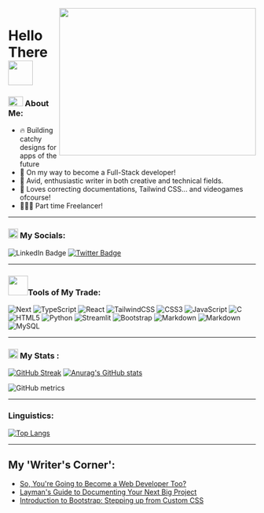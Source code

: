 <img src="https://gifdb.com/images/high/blue-typing-cat-working-mode-gzp9vt97s4mcvy26.gif" width="400" height="300" align="right"/>
<h1> Hello There
  <img src="https://media.giphy.com/media/w1OBpBd7kJqHrJnJ13/giphy.gif" width="50px">
</h1>
  
### <img src="https://media.giphy.com/media/fSAxCC2BDAmC9kxl0N/giphy.gif" width="30px" height="20px"> About Me:
- 🔥 Building catchy designs for apps of the future
- 🎯 On my way to become a Full-Stack developer!
- 📝 Avid, enthusiastic writer in both creative and technical fields.
- 🤤 Loves correcting documentations, Tailwind CSS... and videogames ofcourse!
- 👨🏽‍💻 Part time Freelancer!

---

### <img align="bottom" src="https://media.giphy.com/media/in4epVtjWjc1NWI6Xl/giphy.gif" width="20px"> My Socials:
<div id="badges>
  <a href="https://www.linkedin.com/in/ishaan2053 width="15px">
  <img src="https://img.shields.io/badge/LinkedIn-blue?style=for-the-badge&logo=linkedin&logoColor=white" alt="LinkedIn Badge"/>
  </a>                                                                                                                           
  <a href="https://Twitter.com/@Ishaan2053">
  <img src="https://img.shields.io/badge/Twitter-blue?style=for-the-badge&logo=twitter&logoColor=white" alt="Twitter Badge"/>
  </a>                                                                                                                         
  </div>

---
                                                                                                       
### <img align="bottom" src="https://media.giphy.com/media/jSKBmKkvo2dPQQtsR1/giphy.gif" width="40px">Tools of My Trade:                                             
![Next](https://img.shields.io/badge/Next.js-%23000000.svg?style=flat&logo=Next.js&logoColor=white) ![TypeScript](https://img.shields.io/badge/Typescript-%23323330.svg?style=flat&logo=typescript&logoColor=%231572B6) ![React](https://img.shields.io/badge/React.js-%23000000.svg?style=flat&logo=React&logoColor=blue)  ![TailwindCSS](https://img.shields.io/badge/tailwindCSS-%23323330.svg?style=flat&logo=tailwindCSS&logoColor=%95F7DF3F) ![CSS3](https://img.shields.io/badge/css3-%231572B6.svg?style=flat&logo=css3&logoColor=white) ![JavaScript](https://img.shields.io/badge/Javascript-%23323330.svg?style=flat&logo=javascript&logoColor=%23F7DF1E) ![C](https://img.shields.io/badge/c-%2300599C.svg?style=flat&logo=c&logoColor=white)
   ![HTML5](https://img.shields.io/badge/html5-%23E34F26.svg?style=flat&logo=html5&logoColor=white) ![Python](https://img.shields.io/badge/Python-%2300599C.svg?style=flat&logo=Python&logoColor=yellow)  ![Streamlit](https://img.shields.io/badge/streamlit-%23323330.svg?style=flat&logo=python&logoColor=red) ![Bootstrap](https://img.shields.io/badge/bootstrap-%23563D7C.svg?style=flat&logo=bootstrap&logoColor=white)  ![Markdown](https://img.shields.io/badge/markdown-%23000000.svg?style=flat&logo=markdown&logoColor=white) ![Markdown](https://img.shields.io/badge/Sanity.io-red.svg?style=flat&logo=sanity&logoColor=white) ![MySQL](https://img.shields.io/badge/MySQL-gray.svg?style=flat&logo=mysql&logoColor=blue)

                                                                                             
---
                                                                                                                                                        
### <img src="https://media.giphy.com/media/47GPQ7ZzivsemHKPvB/giphy.gif" width="20px"> My Stats :

[![GitHub Streak](http://github-readme-streak-stats.herokuapp.com?user=Ishaan2053&theme=transparent&card_width=450px&hide_border=true&stroke=D6DD1A&fire=FFF92D&dates=DDDDDD)](https://git.io/streak-stats) [![Anurag's GitHub stats](https://github-readme-stats-ishaan2053.vercel.app/api?username=Ishaan2053&theme=transparent&show_icons=true&hide_border=true&count_private=true&align)](https://github.com/anuraghazra/github-readme-stats)

![GitHub metrics](https://metrics.lecoq.io/ishaan2053)  

---

### Linguistics:

[![Top Langs](https://github-readme-stats-ishaan2053.vercel.app/api/top-langs/?username=Ishaan2053&layout=compact&theme=transparent&hide_border=true&card_width=1000px&langs_count=8&count_private=true)](https://github.com/anuraghazra/github-readme-stats)   

---

## My 'Writer's Corner':
<!-- HASHNODE:START -->
- [So, You&#39;re Going to Become a Web Developer Too?](https://ishaan2053.hashnode.dev/so-youre-going-to-become-a-web-developer-too)
- [Layman&#39;s Guide to Documenting Your Next Big Project](https://ishaan2053.hashnode.dev/laymans-guide-to-documenting-your-next-big-project)
- [Introduction to Bootstrap: Stepping up from Custom CSS](https://ishaan2053.hashnode.dev/introduction-to-bootstrap-stepping-up-from-custom-css)
<!-- HASHNODE:END -->

